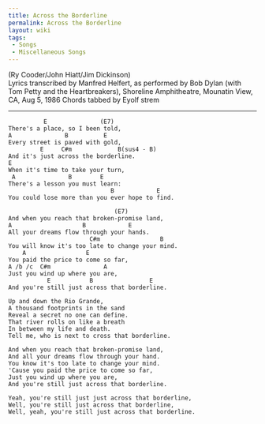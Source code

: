 ```yaml
---
title: Across the Borderline
permalink: Across the Borderline
layout: wiki
tags:
 - Songs
 - Miscellaneous Songs
---
```


(Ry Cooder/John Hiatt/Jim Dickinson)  
Lyrics transcribed by Manfred Helfert, as performed by Bob Dylan (with
Tom Petty and the Heartbreakers), Shoreline Amphitheatre, Mounatin View,
CA, Aug 5, 1986 Chords tabbed by Eyolf strem

* * * * *

              E               (E7)
    There's a place, so I been told,
    A               B          E
    Every street is paved with gold,
             E     C#m             B(sus4 - B)
    And it's just across the borderline.
    E
    When it's time to take your turn,
     A               B        E
    There's a lesson you must learn:
                                 B            E
    You could lose more than you ever hope to find.

                                  (E7)
    And when you reach that broken-promise land,
    A                    B            E
    All your dreams flow through your hands.
                           C#m                 B
    You will know it's too late to change your mind.
        A                 E
    You paid the price to come so far,
    A /b /c  C#m               A
    Just you wind up where you are,
               E           B                E
    And you're still just across that borderline.

    Up and down the Rio Grande,
    A thousand footprints in the sand
    Reveal a secret no one can define.
    That river rolls on like a breath
    In between my life and death.
    Tell me, who is next to cross that borderline.

    And when you reach that broken-promise land,
    And all your dreams flow through your hand.
    You know it's too late to change your mind.
    'Cause you paid the price to come so far,
    Just you wind up where you are,
    And you're still just across that borderline.

    Yeah, you're still just just across that borderline,
    Well, you're still just across that borderline,
    Well, yeah, you're still just across that borderline.
